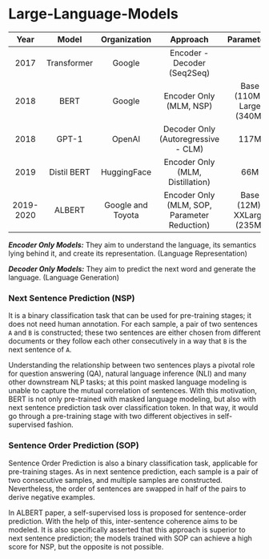 # Large-Language-Models

|  Year   | Model       | Organization      | Approach                                   | Parameters                      | Hugging Face ID |
|:-------:|:-----------:|:-----------------:|:--------------------------------------------:|:-------------------------------:|:---------------:|
|  2017   | Transformer | Google            | Encoder - Decoder (Seq2Seq)                  |                                 |                 |
|  2018   | BERT        | Google            | Encoder Only (MLM, NSP)                      | Base (110M), Large (340M)       | google-bert/bert-base-uncased|
|  2018   | GPT-1       | OpenAI            | Decoder Only (Autoregressive - CLM)          | 117M                            | openai-community/openai-gpt|
|  2019   | Distil BERT | HuggingFace       | Encoder Only (MLM, Distillation)             | 66M                             | distilbert/distilbert-base-cased|
|2019-2020| ALBERT      | Google and Toyota | Encoder Only (MLM, SOP, Parameter Reduction) | Base (12M), XXLarge (235M)      | albert/albert-base-v1 | 


***Encoder Only Models:*** They aim to understand the language, its semantics lying behind it, and create its representation. (Language Representation)

***Decoder Only Models:*** They aim to predict the next word and generate the language. (Language Generation)

### Next Sentence Prediction (NSP)
It is a binary classification task that can be used for pre-training stages; it does not need human annotation. For each sample, a pair of two sentences `A` and `B` is constructed; these two sentences are either chosen from different documents or they follow each other consecutively in a way that `B` is the next sentence of `A`.  

Understanding the relationship between two sentences plays a pivotal role for question answering (QA), natural language inference (NLI) and many other downstream NLP tasks; at this point masked language modeling is unable to capture the mutual correlation of sentences. With this motivation, BERT is not only pre-trained with masked language modeling, but also with next sentence prediction task over classification token. In that way, it would go through a pre-training stage with two different objectives in self-supervised fashion. 


### Sentence Order Prediction (SOP)
Sentence Order Prediction is also a binary classification task, applicable for pre-training stages. As in next sentence prediction, each sample is a pair of two consecutive samples, and multiple samples are constructed. Nevertheless, the order of sentences are swapped in half of the pairs to derive negative examples.  

In ALBERT paper, a self-supervised loss is proposed for sentence-order prediction. With the help of this, inter-sentence coherence aims to be modeled. It is also specifically asserted that this approach is superior to next sentence prediction; the models trained with SOP can achieve a high score for NSP, but the opposite is not possible. 




